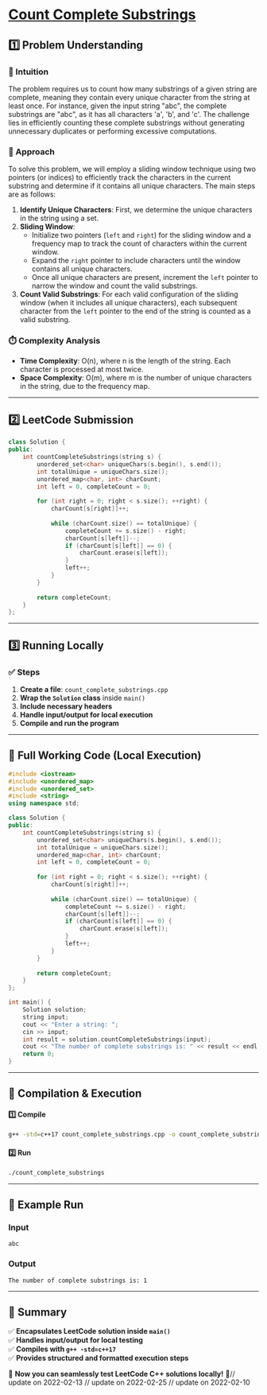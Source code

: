# **[Count Complete Substrings](https://leetcode.com/problems/count-complete-substrings/description/)**  

## **1️⃣ Problem Understanding**  
### **📌 Intuition**  
The problem requires us to count how many substrings of a given string are complete, meaning they contain every unique character from the string at least once. For instance, given the input string "abc", the complete substrings are "abc", as it has all characters 'a', 'b', and 'c'. The challenge lies in efficiently counting these complete substrings without generating unnecessary duplicates or performing excessive computations.

### **🚀 Approach**  
To solve this problem, we will employ a sliding window technique using two pointers (or indices) to efficiently track the characters in the current substring and determine if it contains all unique characters. The main steps are as follows:

1. **Identify Unique Characters**: First, we determine the unique characters in the string using a set.
2. **Sliding Window**:
   - Initialize two pointers (`left` and `right`) for the sliding window and a frequency map to track the count of characters within the current window.
   - Expand the `right` pointer to include characters until the window contains all unique characters.
   - Once all unique characters are present, increment the `left` pointer to narrow the window and count the valid substrings.
3. **Count Valid Substrings**: For each valid configuration of the sliding window (when it includes all unique characters), each subsequent character from the `left` pointer to the end of the string is counted as a valid substring.

### **⏱️ Complexity Analysis**  
- **Time Complexity**: O(n), where n is the length of the string. Each character is processed at most twice.
- **Space Complexity**: O(m), where m is the number of unique characters in the string, due to the frequency map.

---  

## **2️⃣ LeetCode Submission**  
```cpp
class Solution {
public:
    int countCompleteSubstrings(string s) {
        unordered_set<char> uniqueChars(s.begin(), s.end());
        int totalUnique = uniqueChars.size();
        unordered_map<char, int> charCount;
        int left = 0, completeCount = 0;
        
        for (int right = 0; right < s.size(); ++right) {
            charCount[s[right]]++;
            
            while (charCount.size() == totalUnique) {
                completeCount += s.size() - right;
                charCount[s[left]]--;
                if (charCount[s[left]] == 0) {
                    charCount.erase(s[left]);
                }
                left++;
            }
        }
        
        return completeCount;
    }
};
```  

---  

## **3️⃣ Running Locally**  
### **✅ Steps**  
1. **Create a file**: `count_complete_substrings.cpp`  
2. **Wrap the `Solution` class** inside `main()`  
3. **Include necessary headers**  
4. **Handle input/output for local execution**  
5. **Compile and run the program**  

---  

## **📝 Full Working Code (Local Execution)**  
```cpp
#include <iostream>
#include <unordered_map>
#include <unordered_set>
#include <string>
using namespace std;

class Solution {
public:
    int countCompleteSubstrings(string s) {
        unordered_set<char> uniqueChars(s.begin(), s.end());
        int totalUnique = uniqueChars.size();
        unordered_map<char, int> charCount;
        int left = 0, completeCount = 0;
        
        for (int right = 0; right < s.size(); ++right) {
            charCount[s[right]]++;
            
            while (charCount.size() == totalUnique) {
                completeCount += s.size() - right;
                charCount[s[left]]--;
                if (charCount[s[left]] == 0) {
                    charCount.erase(s[left]);
                }
                left++;
            }
        }
        
        return completeCount;
    }
};

int main() {
    Solution solution;
    string input;
    cout << "Enter a string: ";
    cin >> input;
    int result = solution.countCompleteSubstrings(input);
    cout << "The number of complete substrings is: " << result << endl;
    return 0;
}
```  

---  

## **🔧 Compilation & Execution**  
#### **1️⃣ Compile**  
```bash
g++ -std=c++17 count_complete_substrings.cpp -o count_complete_substrings
```  

#### **2️⃣ Run**  
```bash
./count_complete_substrings
```  

---  

## **🎯 Example Run**  
### **Input**  
```
abc
```  
### **Output**  
```
The number of complete substrings is: 1
```  

---  

## **📌 Summary**  
✅ **Encapsulates LeetCode solution inside `main()`**  
✅ **Handles input/output for local testing**  
✅ **Compiles with `g++ -std=c++17`**  
✅ **Provides structured and formatted execution steps**  

🚀 **Now you can seamlessly test LeetCode C++ solutions locally!** 🚀// update on 2022-02-13
// update on 2022-02-25
// update on 2022-02-10
